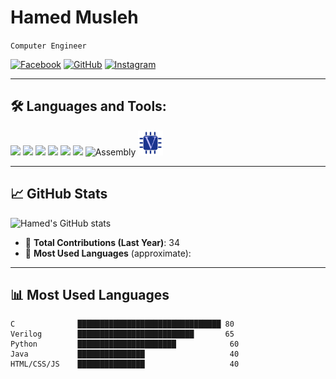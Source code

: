 # Hamed Musleh

`Computer Engineer`

[![Facebook](https://img.shields.io/badge/Facebook-1877F2?style=for-the-badge&logo=facebook&logoColor=white)](https://www.facebook.com/share/1C3ZycWVQM/?mibextid=wwXIfr)
[![GitHub](https://img.shields.io/badge/GitHub-000000?style=for-the-badge&logo=github&logoColor=white)](https://github.com/HamedMusleh)
[![Instagram](https://img.shields.io/badge/Instagram-E4405F?style=for-the-badge&logo=instagram&logoColor=white)](https://www.instagram.com/hamed.musleh?igsh=MXVmem15bDhlZDVsMA%3D%3D&utm_source=qr)

---

## 🛠️ Languages and Tools:

<p align="left">
  <img src="https://cdn.jsdelivr.net/gh/devicons/devicon/icons/c/c-original.svg" width="40"/>
  <img src="https://cdn.jsdelivr.net/gh/devicons/devicon/icons/python/python-original.svg" width="40"/>
  <img src="https://cdn.jsdelivr.net/gh/devicons/devicon/icons/java/java-original.svg" width="40"/>
  <img src="https://cdn.jsdelivr.net/gh/devicons/devicon/icons/html5/html5-original.svg" width="40"/>
  <img src="https://cdn.jsdelivr.net/gh/devicons/devicon/icons/css3/css3-original.svg" width="40"/>
  <img src="https://cdn.jsdelivr.net/gh/devicons/devicon/icons/javascript/javascript-original.svg" width="40"/>
  <img src="https://raw.githubusercontent.com/HamedMusleh/HamedMusleh/main/asm.png" width="40" title="Assembly"/>
  <img src="https://raw.githubusercontent.com/HamedMusleh/HamedMusleh/main/verilog.png" width="40" title="Verilog"/>
</p>

---

## 📈 GitHub Stats

![Hamed's GitHub stats](https://github-readme-stats.vercel.app/api?username=HamedMusleh&show_icons=true&theme=tokyonight)

- 🔄 **Total Contributions (Last Year)**: 34  
- 📁 **Most Used Languages** (approximate):

---

## 📊 Most Used Languages

```text
C              ████████████████████████████████ 80
Verilog        ██████████████████████████       65
Python         ██████████████████████            60
Java           ███████████████                   40
HTML/CSS/JS    ███████████████                   40
